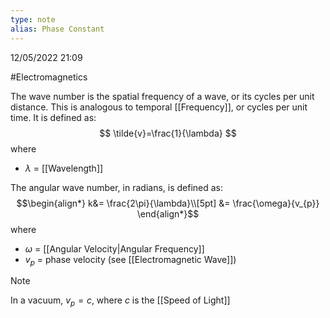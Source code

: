 ```yaml
---
type: note
alias: Phase Constant
---
```

12/05/2022 21:09

  #Electromagnetics 

The wave number is the spatial frequency of a wave, or its cycles per unit distance. This is analogous to temporal [[Frequency]], or cycles per unit time. It is defined as:
$$
\tilde{v}=\frac{1}{\lambda}
$$
where
- $\lambda$ = [[Wavelength]]

The angular wave number, in radians, is defined as:
$$\begin{align*}
k&= \frac{2\pi}{\lambda}\\[5pt]
&= \frac{\omega}{v_{p}}
\end{align*}$$
where
- $\omega$ = [[Angular Velocity|Angular Frequency]]
- $v_p$ = phase velocity (see [[Electromagnetic Wave]])

>[!note]
>In a vacuum, $v_{p}=c$, where $c$ is the [[Speed of Light]] 

